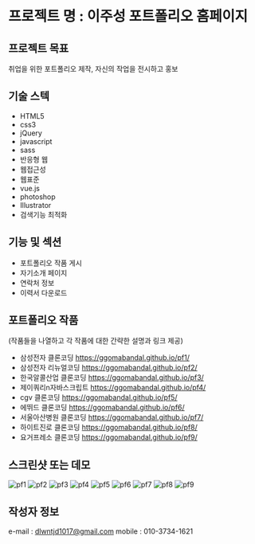 # 프로젝트 명 : 이주성 포트폴리오 홈페이지

## 프로젝트 목표
취업을 위한 포트폴리오 제작, 자신의 작업을 전시하고 홍보

## 기술 스텍
- HTML5
- css3
- jQuery
- javascript
- sass
- 반응형 웹
- 웹접근성
- 웹표준
- vue.js
- photoshop
- Illustrator
- 검색기능 최적화 

## 기능 및 섹션
- 포트폴리오 작품 게시
- 자기소개 페이지
- 연락처 정보
- 이력서 다운로드 

## 포트폴리오 작품
(작품들을 나열하고 각 작품에 대한 간략한 설명과 링크 제공)
- 삼성전자 클론코딩 https://ggomabandal.github.io/pf1/
- 삼성전자 리뉴얼코딩 https://ggomabandal.github.io/pf2/
- 한국알콜산업 클론코딩 https://ggomabandal.github.io/pf3/
- 제이쿼리n자바스크립트 https://ggomabandal.github.io/pf4/
- cgv 클론코딩 https://ggomabandal.github.io/pf5/
- 에뛰드 클론코딩 https://ggomabandal.github.io/pf6/
- 서울아산병원 클론코딩 https://ggomabandal.github.io/pf7/
- 하이트진로 클론코딩 https://ggomabandal.github.io/pf8/
- 요거프레소 클론코딩 https://ggomabandal.github.io/pf9/

## 스크린샷 또는 데모
![pf1](https://github.com/Ggomabandal/personal/assets/142555219/f4c0873c-d88f-4cc7-af45-d4f4a48e813d)
![pf2](https://github.com/Ggomabandal/personal/assets/142555219/494c2387-8cef-4710-a8e2-1247a19b13a5)
![pf3](https://github.com/Ggomabandal/personal/assets/142555219/6ec67d40-d04a-469d-b81c-7fcd267a6fca)
![pf4](https://github.com/Ggomabandal/personal/assets/142555219/a3779cdf-1b42-40c2-bf14-7cfb6cfcaafb)
![pf5](https://github.com/Ggomabandal/personal/assets/142555219/ec6df508-65b1-4c07-8806-8b8f0faf4aa2)
![pf6](https://github.com/Ggomabandal/personal/assets/142555219/5d9398ac-35f7-406b-8a18-c92c50e4b061)
![pf7](https://github.com/Ggomabandal/personal/assets/142555219/593bb194-e20a-4b7d-8dfa-7ae53618c516)
![pf8](https://github.com/Ggomabandal/personal/assets/142555219/3fe2153f-944e-4eca-a82a-935cb1009519)
![pf9](https://github.com/Ggomabandal/personal/assets/142555219/7c3a7eb8-01d5-40b8-99f5-f0e70fd7907c)



## 작성자 정보
e-mail : dlwntjd1017@gmail.com
mobile : 010-3734-1621
